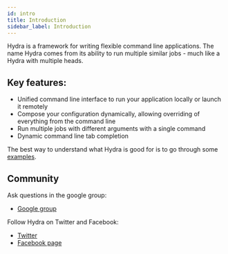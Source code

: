 ```yaml
---
id: intro
title: Introduction
sidebar_label: Introduction
---
```

Hydra is a framework for writing flexible command line applications.
The name Hydra comes from its ability to run multiple similar jobs - much like a Hydra with
multiple heads.

## Key features:

* Unified command line interface to run your application locally or launch it remotely
* Compose your configuration dynamically, allowing overriding of everything from the command line
* Run multiple jobs with different arguments with a single command
* Dynamic command line tab completion

The best way to understand what Hydra is good for is to go through some [examples](examples/minimal).

## Community
Ask questions in the google group:
* [Google group](https://groups.google.com/forum/#!forum/hydra_cli)

Follow Hydra on Twitter and Facebook:
* [Twitter](https://twitter.com/hydra_cli)
* [Facebook page](https://www.facebook.com/Hydra-CLI-101919107877022)
